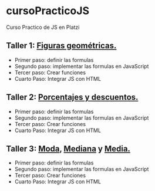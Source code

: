 # cursoPracticoJS
Curso Practico de JS en Platzi


## Taller 1: [Figuras geométricas.](https://dvnegrete.github.io/cursoPracticoJS/figuras.html)

- Primer paso: definir las formulas
- Segundo paso: implementar las formulas en JavaScript
- Tercer paso: Crear funciones
- Cuarto Paso: Integrar JS con HTML


## Taller 2: [Porcentajes y descuentos.](https://dvnegrete.github.io/cursoPracticoJS/descuentos.html)

- Primer paso: definir las formulas
- Segundo paso: implementar las formulas en JavaScript
- Tercer paso: Crear funciones
- Cuarto Paso: Integrar JS con HTML

## Taller 3: [Moda](https://dvnegrete.github.io/cursoPracticoJS/moda.html), [Mediana](https://dvnegrete.github.io/cursoPracticoJS/mediana.html) y [Media.](https://dvnegrete.github.io/cursoPracticoJS/promedio.html)

- Primer paso: definir las formulas
- Segundo paso: implementar las formulas en JavaScript
- Tercer paso: Crear funciones
- Cuarto Paso: Integrar JS con HTML
